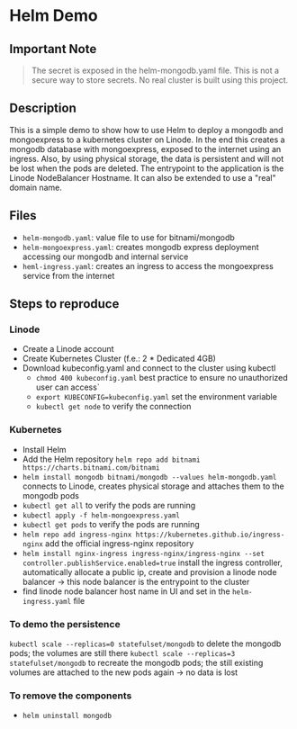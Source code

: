 # Helm Demo

## Important Note
> The secret is exposed in the helm-mongodb.yaml file. This is not a secure way to store secrets.
> No real cluster is built using this project.

## Description
This is a simple demo to show how to use Helm to deploy a mongodb and mongoexpress to a kubernetes cluster on Linode.
In the end this creates a mongodb database with mongoexpress, exposed to the internet using an ingress.
Also, by using physical storage, the data is persistent and will not be lost when the pods are deleted.
The entrypoint to the application is the Linode NodeBalancer Hostname. It can also be extended to use a "real" domain name.

## Files

- `helm-mongodb.yaml`: value file to use for bitnami/mongodb 
- `helm-mongoexpress.yaml`: creates mongodb express deployment accessing our mongodb and internal service
- `heml-ingress.yaml`: creates an ingress to access the mongoexpress service from the internet

## Steps to reproduce

### Linode
- Create a Linode account
- Create Kubernetes Cluster (f.e.: 2 * Dedicated 4GB)
- Download kubeconfig.yaml and connect to the cluster using kubectl
  - `chmod 400 kubeconfig.yaml` best practice to ensure no unauthorized user can access`
  - `export KUBECONFIG=kubeconfig.yaml` set the environment variable
  - `kubectl get node` to verify the connection

### Kubernetes
- Install Helm
- Add the Helm repository `helm repo add bitnami https://charts.bitnami.com/bitnami`
- `helm install mongodb bitnami/mongodb --values helm-mongodb.yaml` connects to Linode, creates physical storage and attaches them to the mongodb pods
- `kubectl get all` to verify the pods are running
- `kubectl apply -f helm-mongoexpress.yaml`
- `kubectl get pods` to verify the pods are running
- `helm repo add ingress-nginx https://kubernetes.github.io/ingress-nginx` add the official ingress-nginx repository
- `helm install nginx-ingress ingress-nginx/ingress-nginx --set controller.publishService.enabled=true` install the ingress controller, automatically allocate a public ip, create and provision a linode node balancer -> this node balancer is the entrypoint to the cluster
- find linode node balancer host name in UI and set in the `helm-ingress.yaml` file


### To demo the persistence
`kubectl scale --replicas=0 statefulset/mongodb` to delete the mongodb pods; the volumes are still there
`kubectl scale --replicas=3 statefulset/mongodb` to recreate the mongodb pods; the still existing volumes are attached to the new pods again -> no data is lost

### To remove the components
- `helm uninstall mongodb`
